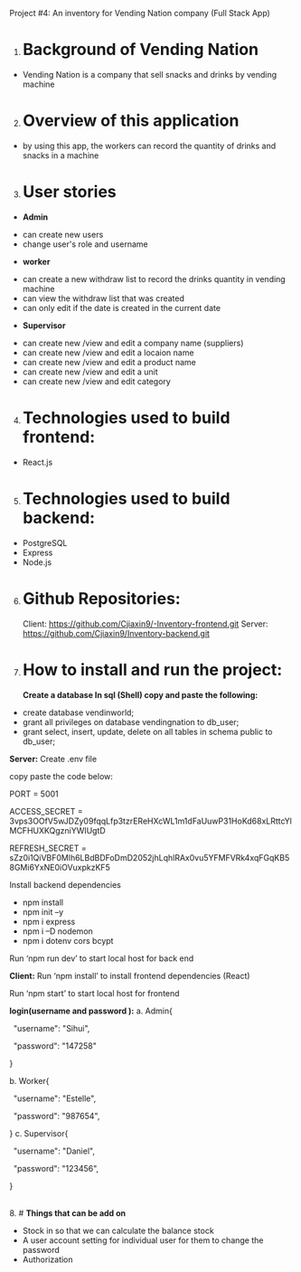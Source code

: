 ﻿Project #4: An inventory for Vending Nation company (Full Stack App)

1. # **Background of Vending Nation**

- Vending Nation is a company that sell snacks and drinks by vending machine

2. # **Overview of this application**

- by using this app, the workers can record the quantity of drinks and snacks in a machine

3. # **User stories**

- **Admin**

* can create new users
* change user's role and username

- **worker**

* can create a new withdraw list to record the drinks quantity in vending machine
* can view the withdraw list that was created
* can only edit if the date is created in the current date

- **Supervisor**
* can create new /view and edit a company name (suppliers) 
* can create new /view and edit a locaion name 
* can create new /view and edit a product name 
* can create new /view and edit a unit
* can create new /view and edit category

4. # **Technologies used to build frontend:**

- React.js

5. # **Technologies used to build backend:**

- PostgreSQL
- Express
- Node.js

6. # **Github Repositories:**
   Client: <https://github.com/Cjiaxin9/-Inventory-frontend.git>
   Server: <https://github.com/Cjiaxin9/Inventory-backend.git>

7. # **How to install and run the project:**
   **Create a database In sql (Shell) copy and paste the following:**

- create database vendinworld;
- grant all privileges on database vendingnation to db_user;
- grant select, insert, update, delete on all tables in schema public to db_user;

**Server:** Create .env file

copy paste the code below:

PORT = 5001

ACCESS_SECRET = 3vps3OOfV5wJDZy09fqqLfp3tzrEReHXcWL1m1dFaUuwP31HoKd68xLRttcYlMCFHUXKQgzniYWIUgtD

REFRESH_SECRET = sZz0i1QiVBF0Mlh6LBdBDFoDmD2052jhLqhlRAx0vu5YFMFVRk4xqFGqKB58GMi6YxNE0iOVuxpkzKF5

Install backend dependencies

- npm install
- npm init –y
- npm i express
- npm i –D nodemon
- npm i dotenv cors bcypt

Run ‘npm run dev’ to start local host for back end

**Client:** Run ‘npm install’ to install frontend dependencies (React)

Run ‘npm start’ to start local host for frontend

**login(username and password ):**
a. Admin{

` `"username": "Sihui",

` `"password": "147258"

}

b. Worker{

` `"username": "Estelle",

` `"password": "987654",

}
c. Supervisor{

` `"username": "Daniel",

` `"password": "123456",

}

<br> 8. # **Things that can be add on**

- Stock in so that we can calculate the balance stock
- A user account setting for individual user for them to change the password
- Authorization

